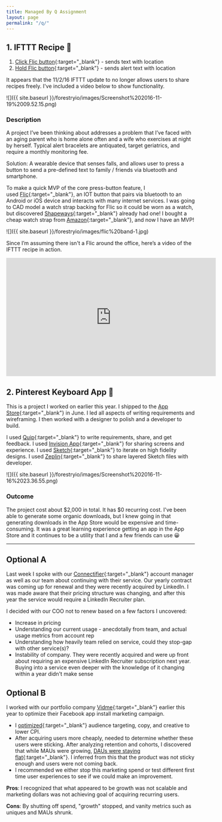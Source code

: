 ```yaml
---
title: Managed By Q Assignment
layout: page
permalink: "/q/"
---
```

## 1\. IFTTT Recipe 📱

1.  [Click Flic button](https://ifttt.com/applets/44303349d-if-you-click-flic-then-share-location-in-sms){:target="_blank"} - sends text with location
2.  [Hold Flic button](https://ifttt.com/applets/44350944d-if-you-hold-flic-then-send-an-alert-sms-with-location){:target="_blank"} - sends alert text with location

It appears that the 11/2/16 IFTTT update to no longer allows users to share recipes freely. I've included a video below to show functionality.

![]({{ site.baseurl }}/forestryio/images/Screenshot%202016-11-19%2009.52.15.png)

### Description

A project I’ve been thinking about addresses a problem that I’ve faced with an aging parent who is home alone often and a wife who exercises at night by herself. Typical alert bracelets are antiquated, target geriatrics, and require a monthly monitoring fee.

Solution: A wearable device that senses falls, and allows user to press a button to send a pre-defined text to family / friends via bluetooth and smartphone.

To make a quick MVP of the core press-button feature, I used [Flic](http://flic.io){:target="_blank"}, an IOT button that pairs via bluetooth to an Android or iOS device and interacts with many internet services. I was going to CAD model a watch strap backing for Flic so it could be worn as a watch, but discovered [Shapeways](http://shpws.me/LeuU){:target="_blank"} already had one! I bought a cheap watch strap from [Amazon](https://www.amazon.com/gp/product/B017CK4PAQ/ref=oh_aui_detailpage_o00_s00?ie=UTF8&psc=1){:target="_blank"}, and now I have an MVP!

![]({{ site.baseurl }}/forestryio/images/flic%20band-1.jpg)

Since I’m assuming there isn't a Flic around the office, here’s a video of the IFTTT recipe in action.

<iframe width="560" height="315" src="https://www.youtube.com/embed/omIZaujT7PE?rel=0" frameborder="0" allowfullscreen=""></iframe>

## 2\. Pinterest Keyboard App 📌

This is a project I worked on earlier this year. I shipped to the [App Store](http://pinkyapp.com){:target="_blank"} in June. I led all aspects of writing requirements and wireframing. I then worked with a designer to polish and a developer to build.

I used [Quip](https://quip.com/wBAaA8msyPoN){:target="_blank"} to write requirements, share, and get feedback. I used [Invision App](https://invis.io/M957BYD8V){:target="_blank"} for sharing screens and experience. I used [Sketch](https://sketch.cloud/s/RWOy/p/onboarding){:target="_blank"} to iterate on high fidelity designs. I used [Zeplin](https://scene.zeplin.io/project/56d88a9e32057a3d4cde4666){:target="_blank"} to share layered Sketch files with developer.

![]({{ site.baseurl }}/forestryio/images/Screenshot%202016-11-16%2023.36.55.png)

### Outcome

The project cost about $2,000 in total. It has $0 recurring cost. I've been able to generate some organic downloads, but I knew going in that generating downloads in the App Store would be expensive and time-consuming. It was a great learning experience getting an app in the App Store and it continues to be a utility that I and a few friends can use 😀

* * *

## Optional A

Last week I spoke with our [Connectifier](https://www.connectifier.com){:target="_blank"} account manager as well as our team about continuing with their service. Our yearly contract was coming up for renewal and they were recently acquired by LinkedIn. I was made aware that their pricing structure was changing, and after this year the service would require a LinkedIn Recruiter plan.

I decided with our COO not to renew based on a few factors I uncovered:

*   Increase in pricing
*   Understanding our current usage - anecdotally from team, and actual usage metrics from account rep
*   Understanding how heavily team relied on service, could they stop-gap with other service(s)?
*   Instability of company. They were recently acquired and were up front about requiring an expensive LinkedIn Recruiter subscription next year. Buying into a service even deeper with the knowledge of it changing within a year didn't make sense

## Optional B

I worked with our portfolio company [Vidme](http://vid.me){:target="_blank"} earlier this year to optimize their Facebook app install marketing campaign.

*   I [optimized](https://www.dropbox.com/s/tzvbh0e07j2br87/Screenshot%202016-03-14%2010.47.35.png?dl=0){:target="_blank"} audience targeting, copy, and creative to lower CPI.
*   After acquiring users more cheaply, needed to determine whether these users were sticking. After analyzing retention and cohorts, I discovered that while MAUs were growing, [DAUs were staying flat](https://www.dropbox.com/s/i1q1yr0nquqtxyl/Screenshot%202016-11-17%2022.33.51.png?dl=0){:target="_blank"}. I inferred from this that the product was not sticky enough and users were not coming back.
*   I recommended we either stop this marketing spend or test different first time user experiences to see if we could make an improvement.

**Pros**: I recognized that what appeared to be growth was not scalable and marketing dollars was not achieving goal of acquiring recurring users.

**Cons**: By shutting off spend, "growth" stopped, and vanity metrics such as uniques and MAUs shrunk.